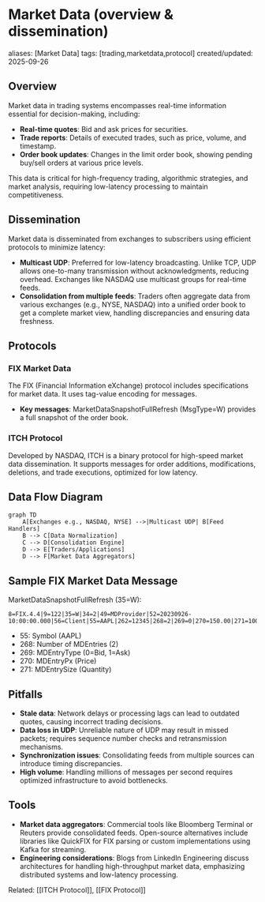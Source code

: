 # Market Data (overview & dissemination)

aliases: [Market Data]
tags: [trading,marketdata,protocol]
created/updated: 2025-09-26

## Overview

Market data in trading systems encompasses real-time information essential for decision-making, including:

- **Real-time quotes**: Bid and ask prices for securities.
- **Trade reports**: Details of executed trades, such as price, volume, and timestamp.
- **Order book updates**: Changes in the limit order book, showing pending buy/sell orders at various price levels.

This data is critical for high-frequency trading, algorithmic strategies, and market analysis, requiring low-latency processing to maintain competitiveness.

## Dissemination

Market data is disseminated from exchanges to subscribers using efficient protocols to minimize latency:

- **Multicast UDP**: Preferred for low-latency broadcasting. Unlike TCP, UDP allows one-to-many transmission without acknowledgments, reducing overhead. Exchanges like NASDAQ use multicast groups for real-time feeds.
- **Consolidation from multiple feeds**: Traders often aggregate data from various exchanges (e.g., NYSE, NASDAQ) into a unified order book to get a complete market view, handling discrepancies and ensuring data freshness.

## Protocols

### FIX Market Data
The FIX (Financial Information eXchange) protocol includes specifications for market data. It uses tag-value encoding for messages.

- **Key messages**: MarketDataSnapshotFullRefresh (MsgType=W) provides a full snapshot of the order book.

### ITCH Protocol
Developed by NASDAQ, ITCH is a binary protocol for high-speed market data dissemination. It supports messages for order additions, modifications, deletions, and trade executions, optimized for low latency.

## Data Flow Diagram

```mermaid
graph TD
    A[Exchanges e.g., NASDAQ, NYSE] -->|Multicast UDP| B[Feed Handlers]
    B --> C[Data Normalization]
    C --> D[Consolidation Engine]
    D --> E[Traders/Applications]
    D --> F[Market Data Aggregators]
```

## Sample FIX Market Data Message

MarketDataSnapshotFullRefresh (35=W):

```
8=FIX.4.4|9=122|35=W|34=2|49=MDProvider|52=20230926-10:00:00.000|56=Client|55=AAPL|262=12345|268=2|269=0|270=150.00|271=100|269=1|270=150.05|271=200|10=123|
```

- 55: Symbol (AAPL)
- 268: Number of MDEntries (2)
- 269: MDEntryType (0=Bid, 1=Ask)
- 270: MDEntryPx (Price)
- 271: MDEntrySize (Quantity)

## Pitfalls

- **Stale data**: Network delays or processing lags can lead to outdated quotes, causing incorrect trading decisions.
- **Data loss in UDP**: Unreliable nature of UDP may result in missed packets; requires sequence number checks and retransmission mechanisms.
- **Synchronization issues**: Consolidating feeds from multiple sources can introduce timing discrepancies.
- **High volume**: Handling millions of messages per second requires optimized infrastructure to avoid bottlenecks.

## Tools

- **Market data aggregators**: Commercial tools like Bloomberg Terminal or Reuters provide consolidated feeds. Open-source alternatives include libraries like QuickFIX for FIX parsing or custom implementations using Kafka for streaming.
- **Engineering considerations**: Blogs from LinkedIn Engineering discuss architectures for handling high-throughput market data, emphasizing distributed systems and low-latency processing.

Related: [[ITCH Protocol]], [[FIX Protocol]]